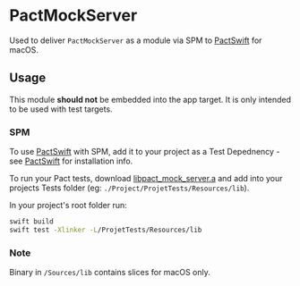 # PactMockServer

Used to deliver `PactMockServer` as a module via SPM to [PactSwift](https://github.com/surpher/pact-swift) for macOS.

## Usage

This module **should not** be embedded into the app target. It is only intended to be used with test targets.

### SPM

To use [PactSwift](https://github.com/surpher/pact-swift) with SPM, add it to your project as a Test Depednency - see [PactSwift](https://github.com/surpher/pact-swift) for installation info.

To run your Pact tests, download [libpact_mock_server.a](Sources/lib) and add into your projects Tests folder (eg: `./Project/ProjetTests/Resources/lib`).

In your project's root folder run:

```bash
swift build
swift test -Xlinker -L/ProjetTests/Resources/lib
```

### Note

Binary in `/Sources/lib` contains slices for macOS only.